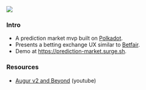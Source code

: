![](https://prediction-market.surge.sh/shot.png)

### Intro

- A prediction market mvp built on [Polkadot](https://polkadot.network/).
- Presents a betting exchange UX similar to [Betfair](https://www.betfair.com/exchange/plus/).
- Demo at https://prediction-market.surge.sh.

### Resources

- [Augur v2 and Beyond](https://www.youtube.com/watch?v=cow2KpBfuZg) (youtube)
